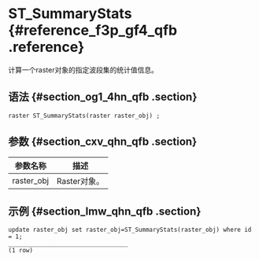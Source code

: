 # ST\_SummaryStats {#reference_f3p_gf4_qfb .reference}

计算一个raster对象的指定波段集的统计值信息。

## 语法 {#section_og1_4hn_qfb .section}

```
raster ST_SummaryStats(raster raster_obj) ;
```

## 参数 {#section_cxv_qhn_qfb .section}

|参数名称|描述|
|----|--|
|raster\_obj|Raster对象。|

## 示例 {#section_lmw_qhn_qfb .section}

```
update raster_obj set raster_obj=ST_SummaryStats(raster_obj) where id = 1;
__________________________________
(1 row)
```

